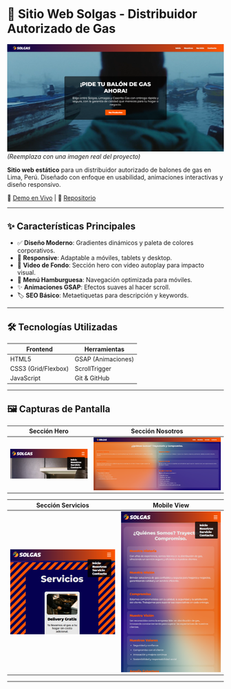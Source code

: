 # 🚀 Sitio Web Solgas - Distribuidor Autorizado de Gas

![Banner del Proyecto](./images/Captura1.png) *(Reemplaza con una imagen real del proyecto)*

**Sitio web estático** para un distribuidor autorizado de balones de gas en Lima, Perú. Diseñado con enfoque en usabilidad, animaciones interactivas y diseño responsivo.

🔗 [Demo en Vivo](https://tu-usuario.github.io/solgas-website) | 📂 [Repositorio](https://github.com/ttiziu/Pagina-Solgas)

---

## ✨ Características Principales
- ✅ **Diseño Moderno**: Gradientes dinámicos y paleta de colores corporativos.
- 📱 **Responsive**: Adaptable a móviles, tablets y desktop.
- 🎥 **Video de Fondo**: Sección hero con video autoplay para impacto visual.
- 🚫 **Menú Hamburguesa**: Navegación optimizada para móviles.
- ✨ **Animaciones GSAP**: Efectos suaves al hacer scroll.
- 🏷️ **SEO Básico**: Metaetiquetas para descripción y keywords.

---

## 🛠️ Tecnologías Utilizadas
| Frontend           | Herramientas          |
|--------------------|-----------------------|
| HTML5              | GSAP (Animaciones)    |
| CSS3 (Grid/Flexbox)| ScrollTrigger         |
| JavaScript         | Git & GitHub          |

---

## 🖼️ Capturas de Pantalla
| Sección Hero | Sección Nosotros |
|--------------|------------------|
| ![Hero](./images/Captura2.png) | ![Nosotros](./images/Captura5.png) |

| Sección Servicios | Mobile View |
|-------------------|-------------|
| ![Servicios](./images/Captura4.png) | ![Mobile](./images/Captura3.png) |

---
